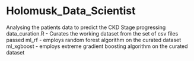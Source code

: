 # Holomusk_Data_Scientist
Analysing the patients data to predict the CKD Stage progressing 
data_curation.R - Curates the working dataset from the set of csv files passed
ml_rf - employs random forest algorithm on the curated dataset
ml_xgboost - employs extreme gradient boosting algorithm on the curated dataset
